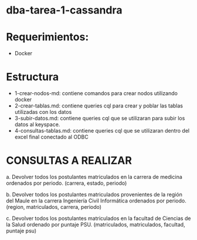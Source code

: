 # dba-tarea-1-cassandra

# Requerimientos:
- Docker

# Estructura
- 1-crear-nodos-md: contiene comandos para crear nodos utilizando docker
- 2-crear-tablas.md: contiene queries cql para crear y poblar las tablas utilizadas con los datos
- 3-subir-datos.md: contiene queries cql que se utilizaran para subir los datos al keyspace.
- 4-consultas-tablas.md: contiene queries cql que se utilizaran dentro del excel final conectado al ODBC

# CONSULTAS A REALIZAR
a. Devolver todos los postulantes matriculados en la carrera de medicina
ordenados por periodo. 
(carrera, estado, periodo)

b. Devolver todos los postulantes matriculados provenientes de la región del
Maule en la carrera Ingeniería Civil Informática ordenados por periodo.
(region, matriculados, carrera, periodo)

c. Devolver todos los postulantes matriculados en la facultad de Ciencias de la
Salud ordenado por puntaje PSU.
(matriculados, matriculados, facultad, puntaje psu)